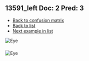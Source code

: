 ## 13591_left Doc: 2 Pred: 3
- [Back to confusion matrix](https://github.com/juliandewit/kaggle_retinopathy/blob/master/matrix.md)
- [Back to list](https://github.com/juliandewit/kaggle_retinopathy/blob/master/lists/23/list.md)
- [Next example in list](https://github.com/juliandewit/kaggle_retinopathy/blob/master/lists/23/13/13644_left.md)

![Eye](https://retinopaty.blob.core.windows.net/size1024/13591_left_2.jpeg)

### 

![Eye]()
